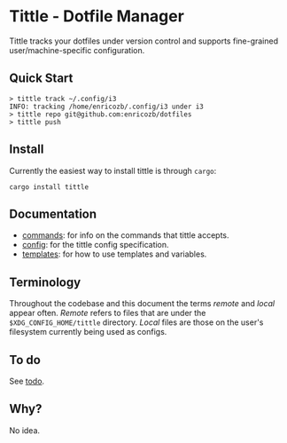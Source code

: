 # Tittle - Dotfile Manager

Tittle tracks your dotfiles under version control and supports fine-grained
user/machine-specific configuration.

## Quick Start
```
> tittle track ~/.config/i3
INFO: tracking /home/enricozb/.config/i3 under i3
> tittle repo git@github.com:enricozb/dotfiles
> tittle push
```

## Install
Currently the easiest way to install tittle is through `cargo`:
```
cargo install tittle
```

## Documentation
  - [commands](doc/commands.asciidoc): for info on the commands that tittle accepts.
  - [config](doc/config.asciidoc): for the tittle config specification.
  - [templates](doc/templates.asciidoc): for how to use templates and variables.

## Terminology
Throughout the codebase and this document the terms *remote* and *local* appear often.
*Remote* refers to files that are under the `$XDG_CONFIG_HOME/tittle` directory. *Local*
files are those on the user's filesystem currently being used as configs.

## To do
See [todo](todo.md).

## Why?
No idea.
